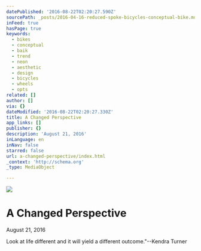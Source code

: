```yaml
---
datePublished: '2016-08-22T02:20:27.590Z'
sourcePath: _posts/2016-04-16-reduced-spoke-bicycles-conceptual-bike.md
inFeed: true
hasPage: true
keywords:
  - bikes
  - conceptual
  - baik
  - trend
  - neon
  - aesthetic
  - design
  - bicycles
  - wheels
  - opts
related: []
author: []
via: {}
dateModified: '2016-08-22T02:20:27.330Z'
title: A Changed Perspective
app_links: []
publisher: {}
description: 'August 21, 2016'
inLanguage: en
inNav: false
starred: false
url: a-changed-perspective/index.html
_context: 'http://schema.org'
_type: MediaObject

---
```

![](https://the-grid-user-content.s3-us-west-2.amazonaws.com/6afc4211-0f50-4dcc-adf0-6ed7c963e7ee.jpg)

# A Changed **Perspective**

August 21, 2016

Look at life different and it will yield a different outcome."--Kendra Turner